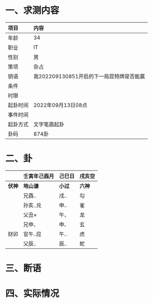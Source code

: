 # 一、求测内容
|项目|内容|
|:-|:-|
|年龄|34|
|职业|IT|
|性别|男|
|策项|杂占|
|钥语|我202209130851开启的下一局昆特牌是否能赢|
|条件||
|时限||
|起卦时间|2022年09月13日08点|
|事件时间||
|起卦方式|文字笔画起卦|
|卦码|874卦|

# 二、卦
||壬寅年己酉月|己巳日|戌亥空|
|:-|:-|:-|:-|
|**伏神**|**地山谦**|**小过**|**六神**|
||兄酉..|戌..|勾|
||孙亥..兑|申..|雀|
||父丑×|午、|龙|
||兄申、|申、|玄|
|财卯|官午..应|午..|虎|
||父辰..|辰..|蛇|


# 三、断语

# 四、实际情况